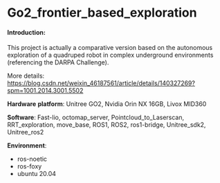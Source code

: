 # Go2_frontier_based_exploration

#### Introduction:

This project is actually a comparative version based on the autonomous exploration of a quadruped robot in complex underground environments (referencing the DARPA Challenge). 

More details: https://blog.csdn.net/weixin_46187561/article/details/140327269?spm=1001.2014.3001.5502

**Hardware** **platform**: Unitree GO2, Nvidia Orin NX 16GB, Livox MID360 

**Software**: Fast-lio, octomap_server, Pointcloud_to_Laserscan, RRT_exploration, move_base, ROS1, ROS2, ros1-bridge, Unitree_sdk2, Unitree_ros2



**Environment**:

- ros-noetic
- ros-foxy
- ubuntu 20.04